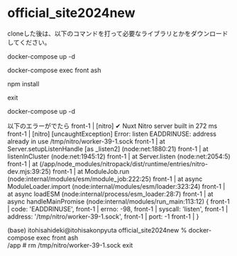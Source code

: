 # official_site2024new

cloneした後は、以下のコマンドを打って必要なライブラリとかをダウンロードしてください。

docker-compose up -d

docker-compose exec front ash 

npm install 

exit

docker-compose up -d

以下のエラーがでたら
front-1  | [nitro] ✔ Nuxt Nitro server built in 272 ms
front-1  | [nitro] [uncaughtException] Error: listen EADDRINUSE: address already in use /tmp/nitro/worker-39-1.sock
front-1  |     at Server.setupListenHandle [as _listen2] (node:net:1880:21)
front-1  |     at listenInCluster (node:net:1945:12)
front-1  |     at Server.listen (node:net:2054:5)
front-1  |     at <anonymous> (/app/node_modules/nitropack/dist/runtime/entries/nitro-dev.mjs:39:25)
front-1  |     at ModuleJob.run (node:internal/modules/esm/module_job:222:25)
front-1  |     at async ModuleLoader.import (node:internal/modules/esm/loader:323:24)
front-1  |     at async loadESM (node:internal/process/esm_loader:28:7)
front-1  |     at async handleMainPromise (node:internal/modules/run_main:113:12) {
front-1  |   code: 'EADDRINUSE',
front-1  |   errno: -98,
front-1  |   syscall: 'listen',
front-1  |   address: '/tmp/nitro/worker-39-1.sock',
front-1  |   port: -1
front-1  | }


(base) itohisahideki@itohisakonpyuta official_site2024new % docker-compose exec front ash                
/app # rm /tmp/nitro/worker-39-1.sock
exit